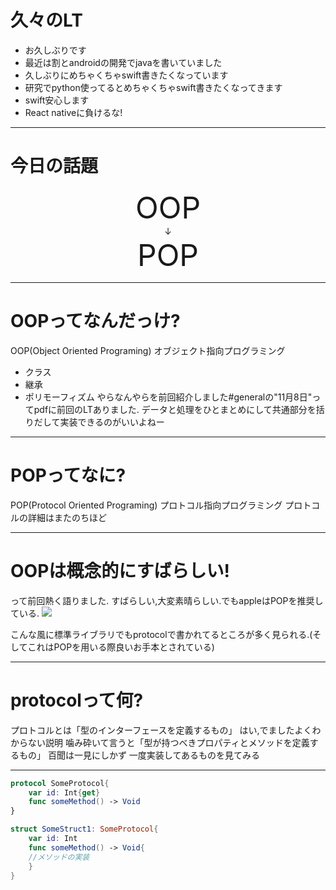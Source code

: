 <!-- $theme: default -->

# 久々のLT
- お久しぶりです
- 最近は割とandroidの開発でjavaを書いていました
- 久しぶりにめちゃくちゃswift書きたくなっています
- 研究でpython使ってるとめちゃくちゃswift書きたくなってきます
- swift安心します
- React nativeに負けるな!

---
# 今日の話題
<div style="text-align: center">
<font size = "15">OOP</font><br>
↓ <br>
<font size = "15">POP</font>
</div>

---
# OOPってなんだっけ?
OOP(Object Oriented Programing)
オブジェクト指向プログラミング
- クラス
- 継承
- ポリモーフィズム
やらなんやらを前回紹介しました#generalの"11月8日"ってpdfに前回のLTありました.
データと処理をひとまとめにして共通部分を括りだして実装できるのがいいよねー

---
# POPってなに?
POP(Protocol Oriented Programing)
プロトコル指向プログラミング
プロトコルの詳細はまたのちほど

---

# OOPは概念的にすばらしい!
って前回熱く語りました.
すばらしい,大変素晴らしい.でもappleはPOPを推奨している.
![](/Users/yuto/Documents/million_swift/LT4POP/img/protocol.png)

こんな風に標準ライブラリでもprotocolで書かれてるところが多く見られる.(そしてこれはPOPを用いる際良いお手本とされている)

---

# protocolって何?
プロトコルとは「型のインターフェースを定義するもの」
はい,でましたよくわからない説明
噛み砕いて言うと「型が持つべきプロパティとメソッドを定義するもの」
百聞は一見にしかず
一度実装してあるものを見てみる

---
``` swift
protocol SomeProtocol{
	var id: Int{get}
    func someMethod() -> Void
}

struct SomeStruct1: SomeProtocol{
	var id: Int
    func someMethod() -> Void{
    //メソッドの実装
    }
}


```


